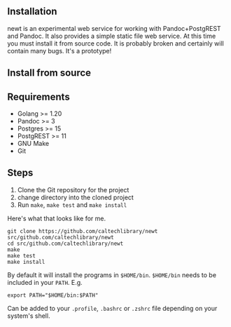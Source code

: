 
Installation
------------

newt is an experimental web service for working with Pandoc+PostgREST and Pandoc. It also provides a simple static file web service. At this time you must install it from source code. It is probably broken and certainly will contain many bugs. It's a prototype!

<!-- NOTE: There have been no releases yet.
Quick install with curl
-----------------------

If you are running macOS or Linux you can install released versions of newt
with the following curl command.

~~~
curl https://rsdoiel.github.io/caltechlibrary/newt/installer.sh
~~~
-->

Install from source
-------------------

## Requirements

- Golang >= 1.20
- Pandoc >= 3
- Postgres >= 15
- PostgREST >= 11
- GNU Make
- Git

## Steps

1. Clone the Git repository for the project
2. change directory into the cloned project
3. Run `make`, `make test` and `make install`

Here's what that looks like for me.

~~~
git clone https://github.com/caltechlibrary/newt src/github.com/caltechlibrary/newt
cd src/github.com/caltechlibrary/newt
make
make test
make install
~~~

By default it will install the programs in `$HOME/bin`. `$HOME/bin` needs
to be included in your `PATH`. E.g.

~~~
export PATH="$HOME/bin:$PATH"
~~~

Can be added to your `.profile`, `.bashrc` or `.zshrc` file depending on your system's shell.


